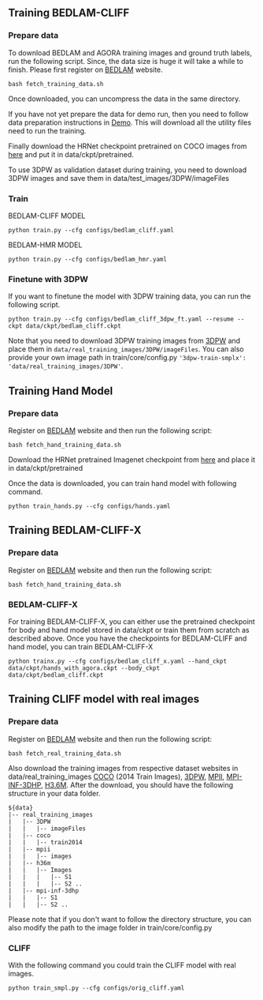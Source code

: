 
## Training BEDLAM-CLIFF

### Prepare data
To download BEDLAM and AGORA training images and ground truth labels, run the following script.  Since, the data size is huge it will take a while to finish. Please first register on [BEDLAM](https://bedlam.is.tue.mpg.de/) website.
```
bash fetch_training_data.sh
```
Once downloaded, you can uncompress the data in the same directory.

If you have not yet prepare the data for demo run, then you need to follow data preparation instructions in [Demo](#Demo). This will download all the utility files need to run the training.

Finally download the HRNet checkpoint pretrained on COCO images from [here](https://drive.google.com/file/d/15T2XqPjW7Ex0uyC1miGVYUv7ULOxIyJI/view?usp=share_link) and put it in data/ckpt/pretrained.

To use 3DPW as validation dataset during training, you need to download 3DPW images and save them in data/test_images/3DPW/imageFiles

### Train
BEDLAM-CLIFF MODEL
```
python train.py --cfg configs/bedlam_cliff.yaml
```

BEDLAM-HMR MODEL
```
python train.py --cfg configs/bedlam_hmr.yaml
```

### Finetune with 3DPW
If you want to finetune the model with 3DPW training data, you can run the following script.
```
python train.py --cfg configs/bedlam_cliff_3dpw_ft.yaml --resume --ckpt data/ckpt/bedlam_cliff.ckpt 

```
Note that you need to download 3DPW training images from [3DPW](https://virtualhumans.mpi-inf.mpg.de/3DPW/) and place them in `data/real_training_images/3DPW/imageFiles`. You can also provide your own image path in train/core/config.py `'3dpw-train-smplx': 'data/real_training_images/3DPW'`.


## Training Hand Model

### Prepare data
Register on [BEDLAM](https://bedlam.is.tue.mpg.de/) website and then run the following script:
```
bash fetch_hand_training_data.sh
```

Download the HRNet pretrained Imagenet checkpoint from [here](https://drive.google.com/drive/folders/1E6j6W7RqGhW1o7UHgiQ9X4g8fVJRU9TX) and place it in data/ckpt/pretrained

Once the data is downloaded, you can train hand model with following command.
```
python train_hands.py --cfg configs/hands.yaml
```

## Training BEDLAM-CLIFF-X

### Prepare data 
Register on [BEDLAM](https://bedlam.is.tue.mpg.de/) website and then run the following script:
```
bash fetch_hand_training_data.sh
```

### BEDLAM-CLIFF-X

For training BEDLAM-CLIFF-X, you can either use the pretrained checkpoint for body and hand model stored in data/ckpt or train them from scratch as described above. Once you have the checkpoints for BEDLAM-CLIFF and hand model, you can train BEDLAM-CLIFF-X

```
python trainx.py --cfg configs/bedlam_cliff_x.yaml --hand_ckpt data/ckpt/hands_with_agora.ckpt --body_ckpt data/ckpt/bedlam_cliff.ckpt
```

## Training CLIFF model with real images

### Prepare data
Register on [BEDLAM](https://bedlam.is.tue.mpg.de/) website and then run the following script:
```
bash fetch_real_training_data.sh
```

Also download the training images from respective dataset websites in data/real_training_images [COCO](https://cocodataset.org/#home) (2014 Train Images), [3DPW](https://virtualhumans.mpi-inf.mpg.de/3DPW/), [MPII](http://human-pose.mpi-inf.mpg.de/),  [MPI-INF-3DHP](https://vcai.mpi-inf.mpg.de/3dhp-dataset/), [H3.6M](http://vision.imar.ro/human3.6m/description.php). 
After the download, you should have the following structure in your data folder.
```  
${data}  
|-- real_training_images
|   |-- 3DPW
|   |   |-- imageFiles
|   |-- coco
|   |   |-- train2014
|   |-- mpii
|   |   |-- images
|   |-- h36m
|   |   |-- Images
|   |   |   |-- S1 
|   |   |   |-- S2 ..
|   |-- mpi-inf-3dhp
|   |   |-- S1
|   |   |-- S2 ..
```  
Please note that if you don't want to follow the directory structure, you can also modify the path to the image folder in train/core/config.py

### CLIFF
With the following command you could train the CLIFF model with real images.

```
python train_smpl.py --cfg configs/orig_cliff.yaml

```